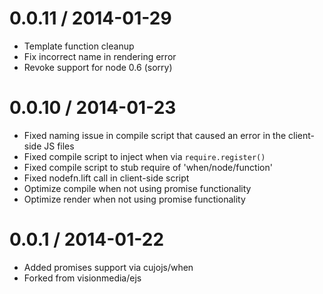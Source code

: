
0.0.11 / 2014-01-29
==================

 * Template function cleanup
 * Fix incorrect name in rendering error
 * Revoke support for node 0.6 (sorry)

0.0.10 / 2014-01-23
==================

 * Fixed naming issue in compile script that caused an error in the client-side JS files
 * Fixed compile script to inject when via `require.register()`
 * Fixed compile script to stub require of 'when/node/function'
 * Fixed nodefn.lift call in client-side script
 * Optimize compile when not using promise functionality
 * Optimize render when not using promise functionality

0.0.1 / 2014-01-22
==================

 * Added promises support via cujojs/when
 * Forked from visionmedia/ejs
